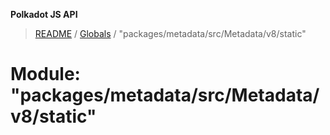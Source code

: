 **Polkadot JS API**

> [README](../README.md) / [Globals](../globals.md) / "packages/metadata/src/Metadata/v8/static"

# Module: "packages/metadata/src/Metadata/v8/static"
